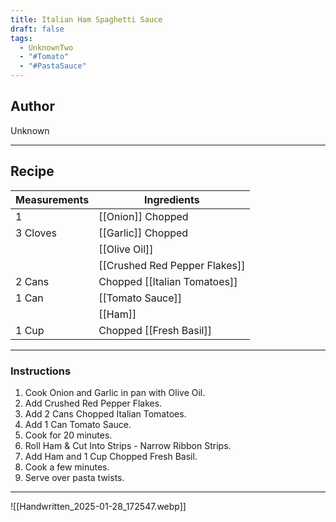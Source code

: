```yaml
---
title: Italian Ham Spaghetti Sauce
draft: false
tags:
  - UnknownTwo
  - "#Tomato"
  - "#PastaSauce"
---
```

## Author
Unknown
___
## Recipe

| Measurements | Ingredients               |
| :----------- | ------------------------- |
| 1                 | [[Onion]] Chopped                         |
| 3 Cloves          | [[Garlic]] Chopped                        |
|                   | [[Olive Oil]]                             |
|                   | [[Crushed Red Pepper Flakes]]            |
| 2 Cans            | Chopped [[Italian Tomatoes]]              |
| 1 Can             | [[Tomato Sauce]]                          |
|                   | [[Ham]]                                   |
| 1 Cup             | Chopped [[Fresh Basil]]                   |
___
### Instructions
1. Cook Onion and Garlic in pan with Olive Oil.
2. Add Crushed Red Pepper Flakes.
3. Add 2 Cans Chopped Italian Tomatoes.
4. Add 1 Can Tomato Sauce.
5. Cook for 20 minutes.
6. Roll Ham & Cut Into Strips - Narrow Ribbon Strips.
7. Add Ham and 1 Cup Chopped Fresh Basil.
8. Cook a few minutes.
9. Serve over pasta twists.
___
![[Handwritten_2025-01-28_172547.webp]]
